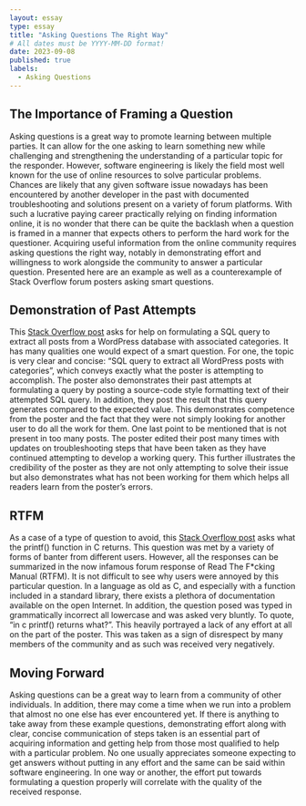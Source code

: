 ```yaml
---
layout: essay
type: essay
title: "Asking Questions The Right Way"
# All dates must be YYYY-MM-DD format!
date: 2023-09-08
published: true
labels:
  - Asking Questions
---
```


## The Importance of Framing a Question

Asking questions is a great way to promote learning between multiple parties.  It can allow for the one asking to learn something new while challenging and strengthening the understanding of a particular topic for the responder.  However, software engineering is likely the field most well known for the use of online resources to solve particular problems.  Chances are likely that any given software issue nowadays has been encountered by another developer in the past with documented troubleshooting and solutions present on a variety of forum platforms.  With such a lucrative paying career practically relying on finding information online, it is no wonder that there can be quite the backlash when a question is framed in a manner that expects others to perform the hard work for the questioner.  Acquiring useful information from the online community requires asking questions the right way, notably in demonstrating effort and willingness to work alongside the community to answer a particular question.  Presented here are an example as well as a counterexample of Stack Overflow forum posters asking smart questions.

## Demonstration of Past Attempts

This [Stack Overflow post](https://stackoverflow.com/questions/13071035/sql-query-to-extract-all-wordpress-posts-with-categories) asks for help on formulating a SQL query to extract all posts from a WordPress database with associated categories.  It has many qualities one would expect of a smart question.  For one, the topic is very clear and concise: “SQL query to extract all WordPress posts with categories”, which conveys exactly what the poster is attempting to accomplish.  The poster also demonstrates their past attempts at formulating a query by posting a source-code style formatting text of their attempted SQL query.  In addition, they post the result that this query generates compared to the expected value.  This demonstrates competence from the poster and the fact that they were not simply looking for another user to do all the work for them.  One last point to be mentioned that is not present in too many posts.  The poster edited their post many times with updates on troubleshooting steps that have been taken as they have continued attempting to develop a working query.  This further illustrates the credibility of the poster as they are not only attempting to solve their issue but also demonstrates what has not been working for them which helps all readers learn from the poster’s errors.

## RTFM

As a case of a type of question to avoid, this [Stack Overflow post](https://stackoverflow.com/questions/2727922/in-c-printf-returns-what) asks what the printf() function in C returns.  This question was met by a variety of forms of banter from different users.  However, all the responses can be summarized in the now infamous forum response of Read The F*cking Manual (RTFM).  It is not difficult to see why users were annoyed by this particular question.  In a language as old as C, and especially with a function included in a standard library, there exists a plethora of documentation available on the open Internet.  In addition, the question posed was typed in grammatically incorrect all lowercase and was asked very bluntly.  To quote, “in c printf() returns what?”.  This heavily portrayed a lack of any effort at all on the part of the poster.  This was taken as a sign of disrespect by many members of the community and as such was received very negatively.

## Moving Forward

Asking questions can be a great way to learn from a community of other individuals.  In addition, there may come a time when we run into a problem that almost no one else has ever encountered yet.  If there is anything to take away from these example questions, demonstrating effort along with clear, concise communication of steps taken is an essential part of acquiring information and getting help from those most qualified to help with a particular problem.  No one usually appreciates someone expecting to get answers without putting in any effort and the same can be said within software engineering.  In one way or another, the effort put towards formulating a question properly will correlate with the quality of the received response.
